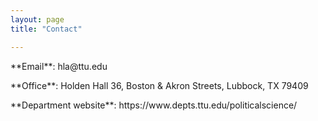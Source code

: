 ```yaml
---
layout: page
title: "Contact"

---
```

<p>**Email**: hla@ttu.edu</p>
<p>**Office**: Holden Hall 36, Boston & Akron Streets, Lubbock, TX 79409</p>
<p>**Department website**: https://www.depts.ttu.edu/politicalscience/</p>
